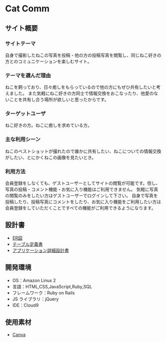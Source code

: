 # Cat Comm

## サイト概要

### サイトテーマ

自身で撮影したねこの写真を投稿・他の方の投稿写真を閲覧し、同じねこ好きの方とのコミュニケーションを楽しむサイト。

### テーマを選んだ理由

ねこを飼っており、日々癒しをもらっているので他の方にもぜひ共有したいと考えました。
また気軽にねこ好きの方同士で情報交換をおこなったり、他愛のないことを共有し合う場所が欲しいと思ったからです。

### ターゲットユーザ

ねこ好きの方。ねこに癒しを求めている方。

### 主な利用シーン

ねこのベストショットが撮れたので誰かに共有したい、ねこについての情報交換がしたい、とにかくねこの画像を見たいとき。

### 利用方法

会員登録をしなくても、ゲストユーザーとしてサイトの閲覧が可能です。但し、写真の投稿・コメント機能・お気に入り機能はご利用できません。
気軽に写真の閲覧のみをしたい方はゲストユーザーでログインして下さい。
自身で写真を投稿したり、投稿写真にコメントをしたり、お気に入り機能をご利用したい方は会員登録をしていただくことですべての機能がご利用できるようになります。

## 設計書

- [ER図](https://drive.google.com/file/d/1l8VLiAp821MhhT47-mxJrJJ1W2NarGVX/view?usp=sharing)
- [テーブル定義書](https://docs.google.com/spreadsheets/d/1aYLIPCvAZ-2sDzYVAOXFpLyAAJDIx9ZuUhTeGN5qtu0/edit?usp=sharing)
- [アプリケーション詳細設計書](https://docs.google.com/spreadsheets/d/1CNMJOotBI90Od2qEq7ufm-I_xYR-sJ2iJX11gh60E1I/edit?usp=sharing)

## 開発環境

- OS：Amazon Linux 2
- 言語：HTML,CSS,JavaScript,Ruby,SQL
- フレームワーク：Ruby on Rails
- JS ライブラリ：jQuery
- IDE：Cloud9

## 使用素材

- [Canva](https://www.canva.com/)